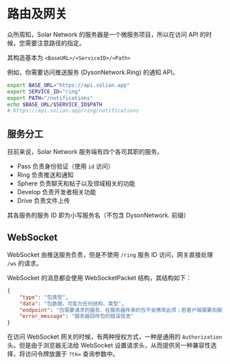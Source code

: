 # 路由及网关

众所周知，Solar Network 的服务器是一个微服务项目，所以在访问 API 的时候，您需要注意路径的指定。

其构造基本为 `<BaseURL>/<ServiceID>/<Path>`

例如，你需要访问推送服务 (DysonNetwork.Ring) 的通知 API。

```bash
export BASE_URL="https://api.solian.app"
export SERVICE_ID="ring"
export PATH="/notifications"
echo $BASE_URL/$SERVICE_ID$PATH
# https://api.solian.app/ring/notifications
```

## 服务分工

目前来说，Solar Network 服务端有四个各司其职的服务。

- Pass 负责身份验证（使用 `id` 访问）
- Ring 负责推送和通知
- Sphere 负责聊天和帖子以及领域相关的功能
- Develop 负责开发者相关功能
- Drive 负责文件上传

其各服务的服务 ID 即为小写服务名（不包含 DysonNetwork. 前缀）

## WebSocket

WebSocket 由推送服务负责，但是不使用 `/ring` 服务 ID 访问，网关直接处理 `/ws` 的请求。

WebSocket 的消息都会使用 WebSocketPacket 结构，其结构如下：

```json
{
    "type": "包类型",
    "data": "包数据，可能为任何结构、类型",
    "endpoint": "包需要请求的服务，在服务器传来的包不会携带此项；若客户端需要向服务器发送数据包，需要将此项填写为对应服务的 ID 以帮助网关转发此包",
    "error_message": "服务器回传包的错误信息"
}
```

在访问 WebSocket 网关的时候，有两种授权方式，一种是通用的 `Authorization` 头。但是由于浏览器无法给 WebSocket 设置请求头，从而提供另一种兼容性选择，将访问令牌放置于 `?tk=` 查询参数中。
